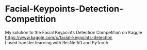# Facial-Keypoints-Detection-Competition
My solution to the Facial Keypoints Detection Competition on Kaggle</br>https://www.kaggle.com/c/facial-keypoints-detection</br>
I used transfer learning with ResNet50 and PyTorch
